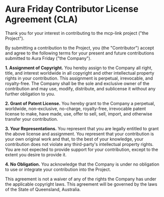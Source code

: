# Aura Friday Contributor License Agreement (CLA)

Thank you for your interest in contributing to the mcp-link project ("the Project").

By submitting a contribution to the Project, you (the "Contributor") accept and agree to the following terms for your present and future contributions submitted to Aura Friday ("the Company").

**1. Assignment of Copyright.** You hereby assign to the Company all right, title, and interest worldwide in all copyright and other intellectual property rights in your contribution. This assignment is perpetual, irrevocable, and royalty-free. The Company shall be the sole and exclusive owner of the contribution and may use, modify, distribute, and sublicense it without any further obligation to you.

**2. Grant of Patent License.** You hereby grant to the Company a perpetual, worldwide, non-exclusive, no-charge, royalty-free, irrevocable patent license to make, have made, use, offer to sell, sell, import, and otherwise transfer your contribution.

**3. Your Representations.** You represent that you are legally entitled to grant the above license and assignment. You represent that your contribution is your own original work and that, to the best of your knowledge, your contribution does not violate any third-party's intellectual property rights. You are not expected to provide support for your contribution, except to the extent you desire to provide it.

**4. No Obligation.** You acknowledge that the Company is under no obligation to use or integrate your contribution into the Project.

This agreement is not a waiver of any of the rights the Company has under the applicable copyright laws.  This agreement will be governed by the laws of the State of Queensland, Australia.
